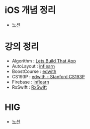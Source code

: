 
# iOS 개념 정리
- [노션](https://www.notion.so/iOS-97a99d629bf24005bd99497333e30526)

# 강의 정리
- Algorithm : [Lets Build That App](https://www.youtube.com/watch?v=yxORFL_UipQ&list=PL0dzCUj1L5JFJlR7dpBfBtEJB84pCZJ3R)
- AutoLayout : [inflearn](https://www.inflearn.com/course/autolayout/dashboard)
- BoostCourse : [edwith](https://www.edwith.org/boostcourse-ios)
- CS193P : [edwith - Stanford CS193P](https://www.edwith.org/swiftapp/joinLectures/13694)
- Firebase : [inflearn](https://www.inflearn.com/course/firebase-ios-app/dashboard)
- RxSwift : [RxSwift](https://www.youtube.com/watch?v=w5Qmie-GbiA)

# HIG
- [노션](https://www.notion.so/HIG-de2fca58411842f883138a9aabb86bcc)
